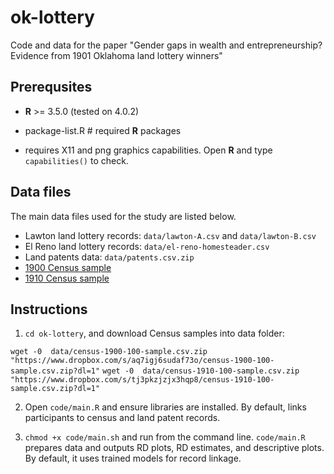 # ok-lottery
Code and data for the paper "Gender gaps in wealth and entrepreneurship? Evidence from 1901 Oklahoma land lottery winners"


Prerequsites
------

* **R** >= 3.5.0 (tested on 4.0.2)

* package-list.R # required **R** packages

* requires X11 and png graphics capabilities. Open **R** and type `capabilities()` to check. 

Data files
------

The main data files used for the study are listed below. 

* Lawton land lottery records: `data/lawton-A.csv` and  `data/lawton-B.csv`
* El Reno land lottery records: `data/el-reno-homesteader.csv`
* Land patents data: `data/patents.csv.zip`
* [1900 Census sample](https://www.dropbox.com/s/aq7igj6sudaf73o/census-1900-100-sample.csv.zip?dl=1)
* [1910 Census sample](https://www.dropbox.com/s/tj3pkzjzjx3hqp8/census-1910-100-sample.csv.zip?dl=1)

Instructions
------

1. `cd ok-lottery`, and download Census samples into data folder:

`wget -0  data/census-1900-100-sample.csv.zip "https://www.dropbox.com/s/aq7igj6sudaf73o/census-1900-100-sample.csv.zip?dl=1"`
`wget -0  data/census-1910-100-sample.csv.zip "https://www.dropbox.com/s/tj3pkzjzjx3hqp8/census-1910-100-sample.csv.zip?dl=1"`

2. Open `code/main.R` and ensure libraries are installed. By default, links participants to census and land patent records. 

3. `chmod +x code/main.sh` and run from the command line. `code/main.R` prepares data and outputs RD plots, RD estimates, and descriptive plots. By default, it uses trained models for record linkage. 